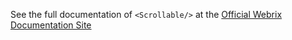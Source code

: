 See the full documentation of `<Scrollable/>` at the 
[Official Webrix Documentation Site](http://webrix.amdocs.com/docs/components/scrollable)